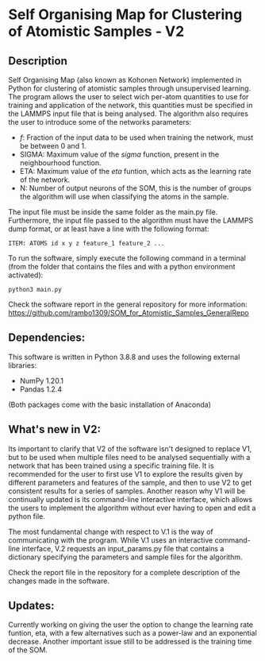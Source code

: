 # Self Organising Map for Clustering of Atomistic Samples - V2
## Description
Self Organising Map (also known as Kohonen Network) implemented in Python for clustering of atomistic samples through unsupervised learning. The program allows the user to select wich per-atom quantities to use for training and application of the network, this quantities must be specified in the LAMMPS input file that is being analysed. The algorithm also requires the user to introduce some of the networks parameters:
- _f_: Fraction of the input data to be used when training the network, must be between 0 and 1.
- SIGMA: Maximum value of the _sigma_ function, present in the neighbourhood function.
- ETA: Maximum value of the _eta_ funtion, which acts as the learning rate of the network.
- N: Number of output neurons of the SOM, this is the number of groups the algorithm will use when classifying the atoms in the sample.

The input file must be inside the same folder as the main.py file. Furthermore, the input file passed to the algorithm must have the LAMMPS dump format, or at least have a line with the following format:

`ITEM: ATOMS id x y z feature_1 feature_2 ...`

To run the software, simply execute the following command in a terminal (from the folder that contains the files and with a python environment activated):

`python3 main.py`

Check the software report in the general repository for more information: https://github.com/rambo1309/SOM_for_Atomistic_Samples_GeneralRepo

## Dependencies:
This software is written in Python 3.8.8 and uses the following external libraries:
- NumPy 1.20.1
- Pandas 1.2.4

(Both packages come with the basic installation of Anaconda)

## What's new in V2:
Its important to clarify that V2 of the software isn't designed to replace V1, but to be used when multiple files need to be analysed sequentially with a network that has been trained using a specific training file. It is recommended for the user to first use V1 to explore the results given by different parameters and features of the sample, and then to use V2 to get consistent results for a series of samples. Another reason why V1 will be continually updated is its command-line interactive interface, which allows the users to implement the algorithm without ever having to open and edit a python file.

The most fundamental change with respect to V.1 is the way of communicating with the program. While V.1 uses an interactive command-line interface, V.2 requests an input_params.py file that contains a dictionary specifying the parameters and sample files for the algorithm.

Check the report file in the repository for a complete description of the changes made in the software.

## Updates:
Currently working on giving the user the option to change the learning rate funtion, eta, with a few alternatives such as a power-law and an exponential decrease.
Another important issue still to be addressed is the training time of the SOM. 
